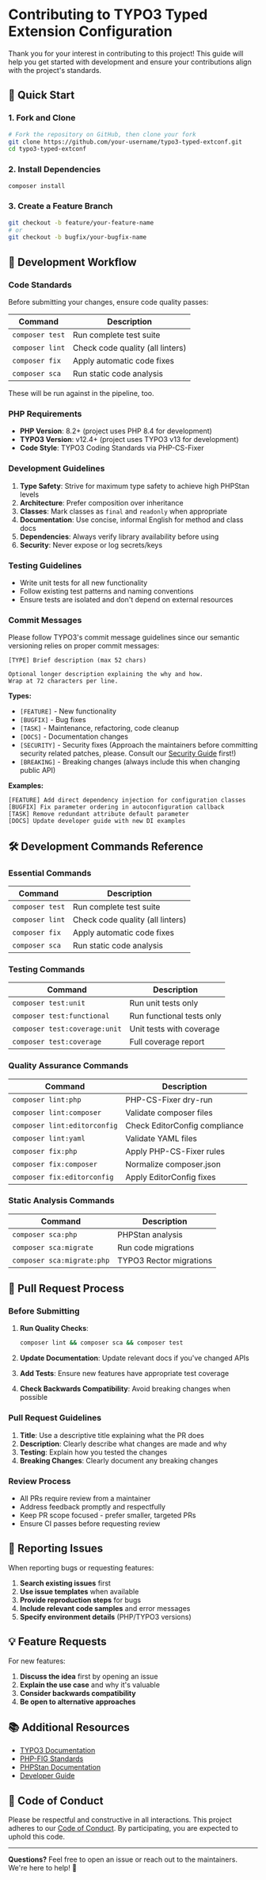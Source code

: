 # Contributing to TYPO3 Typed Extension Configuration

Thank you for your interest in contributing to this project! This guide will
help you get started with development and ensure your contributions align with
the project's standards.

## 🚀 Quick Start

### 1. Fork and Clone

```bash
# Fork the repository on GitHub, then clone your fork
git clone https://github.com/your-username/typo3-typed-extconf.git
cd typo3-typed-extconf
```

### 2. Install Dependencies

```bash
composer install
```

### 3. Create a Feature Branch

```bash
git checkout -b feature/your-feature-name
# or
git checkout -b bugfix/your-bugfix-name
```

## 📝 Development Workflow

###  Code Standards

Before submitting your changes, ensure code quality passes:

| Command | Description |
|---------|-------------|
| `composer test` | Run complete test suite |
| `composer lint` | Check code quality (all linters) |
| `composer fix` | Apply automatic code fixes |
| `composer sca` | Run static code analysis |

These will be run against in the pipeline, too.
### PHP Requirements

- **PHP Version**: 8.2+ (project uses PHP 8.4 for development)
- **TYPO3 Version**: v12.4+ (project uses TYPO3 v13 for development)
- **Code Style**: TYPO3 Coding Standards via PHP-CS-Fixer

### Development Guidelines

1. **Type Safety**: Strive for maximum type safety to achieve high PHPStan levels
2. **Architecture**: Prefer composition over inheritance
3. **Classes**: Mark classes as `final` and `readonly` when appropriate
4. **Documentation**: Use concise, informal English for method and class docs
5. **Dependencies**: Always verify library availability before using
6. **Security**: Never expose or log secrets/keys

### Testing Guidelines

- Write unit tests for all new functionality
- Follow existing test patterns and naming conventions
- Ensure tests are isolated and don't depend on external resources

### Commit Messages

Please follow TYPO3's commit message guidelines since our semantic versioning
relies on proper commit messages:

```
[TYPE] Brief description (max 52 chars)

Optional longer description explaining the why and how.
Wrap at 72 characters per line.
```

**Types:**
- `[FEATURE]` - New functionality
- `[BUGFIX]` - Bug fixes
- `[TASK]` - Maintenance, refactoring, code cleanup
- `[DOCS]` - Documentation changes
- `[SECURITY]` - Security fixes (Approach the maintainers before committing
security related patches, please. Consult our [Security Guide](SECURITY.md) first!)
- `[BREAKING]` - Breaking changes (always include this when changing public API)

**Examples:**
```
[FEATURE] Add direct dependency injection for configuration classes
[BUGFIX] Fix parameter ordering in autoconfiguration callback
[TASK] Remove redundant attribute default parameter
[DOCS] Update developer guide with new DI examples
```

## 🛠️ Development Commands Reference

### Essential Commands


| Command | Description |
|---------|-------------|
| `composer test` | Run complete test suite |
| `composer lint` | Check code quality (all linters) |
| `composer fix` | Apply automatic code fixes |
| `composer sca` | Run static code analysis |


### Testing Commands

| Command | Description |
|---------|-------------|
| `composer test:unit` | Run unit tests only |
| `composer test:functional` | Run functional tests only |
| `composer test:coverage:unit` | Unit tests with coverage |
| `composer test:coverage` | Full coverage report |

### Quality Assurance Commands

| Command | Description |
|---------|-------------|
| `composer lint:php` | PHP-CS-Fixer dry-run |
| `composer lint:composer` | Validate composer files |
| `composer lint:editorconfig` | Check EditorConfig compliance |
| `composer lint:yaml` | Validate YAML files |
| `composer fix:php` | Apply PHP-CS-Fixer rules |
| `composer fix:composer` | Normalize composer.json |
| `composer fix:editorconfig` | Apply EditorConfig fixes |

### Static Analysis Commands

| Command | Description |
|---------|-------------|
| `composer sca:php` | PHPStan analysis |
| `composer sca:migrate` | Run code migrations |
| `composer sca:migrate:php` | TYPO3 Rector migrations |

## 🚦 Pull Request Process

### Before Submitting

1. **Run Quality Checks**:
   ```bash
   composer lint && composer sca && composer test
   ```

2. **Update Documentation**: Update relevant docs if you've changed APIs

3. **Add Tests**: Ensure new features have appropriate test coverage

4. **Check Backwards Compatibility**: Avoid breaking changes when possible

### Pull Request Guidelines

1. **Title**: Use a descriptive title explaining what the PR does
2. **Description**: Clearly describe what changes are made and why
3. **Testing**: Explain how you tested the changes
4. **Breaking Changes**: Clearly document any breaking changes

### Review Process

- All PRs require review from a maintainer
- Address feedback promptly and respectfully
- Keep PR scope focused - prefer smaller, targeted PRs
- Ensure CI passes before requesting review

## 🐛 Reporting Issues

When reporting bugs or requesting features:

1. **Search existing issues** first
2. **Use issue templates** when available
3. **Provide reproduction steps** for bugs
4. **Include relevant code samples** and error messages
5. **Specify environment details** (PHP/TYPO3 versions)

## 💡 Feature Requests

For new features:

1. **Discuss the idea** first by opening an issue
2. **Explain the use case** and why it's valuable
3. **Consider backwards compatibility**
4. **Be open to alternative approaches**

## 📚 Additional Resources

- [TYPO3 Documentation](https://docs.typo3.org/)
- [PHP-FIG Standards](https://www.php-fig.org/psr/)
- [PHPStan Documentation](https://phpstan.org/)
- [Developer Guide](Documentation/developer-guide.md)

## 🤝 Code of Conduct

Please be respectful and constructive in all interactions. This project adheres
to our [Code of Conduct](CODE_OF_CONDUCT.md). By participating, you are expected
to uphold this code.

---

**Questions?** Feel free to open an issue or reach out to the maintainers. We're
here to help! 💛
